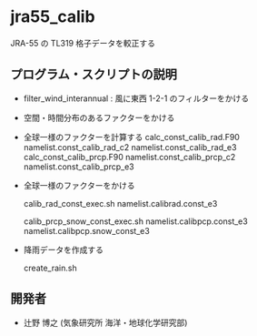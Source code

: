 jra55_calib
========

  JRA-55 の TL319 格子データを較正する



プログラム・スクリプトの説明
--------

  * filter_wind_interannual : 風に東西 1-2-1 のフィルターをかける

  * 空間・時間分布のあるファクターをかける


  * 全球一様のファクターを計算する
     calc_const_calib_rad.F90
       namelist.const_calib_rad_c2
       namelist.const_calib_rad_e3
     calc_const_calib_prcp.F90
       namelist.const_calib_prcp_c2
       namelist.const_calib_prcp_e3

  * 全球一様のファクターをかける

    calib_rad_const_exec.sh
       namelist.calibrad.const_e3

    calib_prcp_snow_const_exec.sh
       namelist.calibpcp.const_e3
       namelist.calibpcp.snow_const_e3

  * 降雨データを作成する

     create_rain.sh
 

開発者
--------

  * 辻野 博之 (気象研究所 海洋・地球化学研究部)

